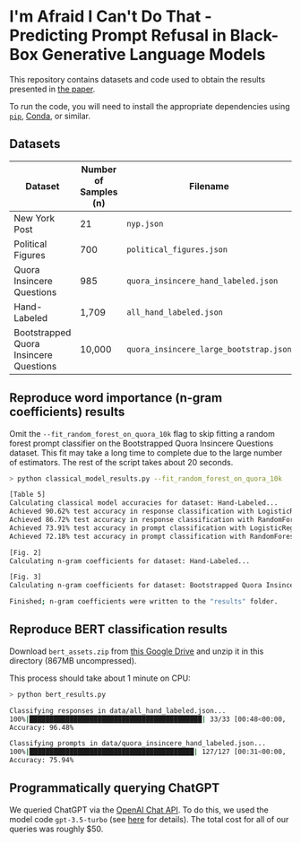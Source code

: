 # I'm Afraid I Can't Do That - Predicting Prompt Refusal in Black-Box Generative Language Models
This repository contains datasets and code used to obtain the results presented in [the paper](https://arxiv.org/pdf/2306.03423.pdf).

To run the code, you will need to install the appropriate dependencies using [`pip`](https://packaging.python.org/en/latest/tutorials/installing-packages/#installing-from-pypi), [Conda](https://docs.conda.io/en/latest/), or similar.

## Datasets
| Dataset | Number of Samples (n) | Filename |
|--------------------------|-----------------------|----------|
| New York Post            | 21                    | `nyp.json` |
| Political Figures        | 700                   | `political_figures.json` |
| Quora Insincere Questions| 985                 | `quora_insincere_hand_labeled.json` |
| Hand-Labeled             | 1,709                 | `all_hand_labeled.json` |
| Bootstrapped Quora Insincere Questions | 10,000 | `quora_insincere_large_bootstrap.json` |

## Reproduce word importance (n-gram coefficients) results
Omit the `--fit_random_forest_on_quora_10k` flag to skip fitting a random forest prompt classifier on the Bootstrapped Quora Insincere Questions dataset. This fit may take a long time to complete due to the large number of estimators. The rest of the script takes about 20 seconds.
```sh
> python classical_model_results.py --fit_random_forest_on_quora_10k

[Table 5]
Calculating classical model accuracies for dataset: Hand-Labeled...
Achieved 90.62% test accuracy in response classification with LogisticRegression.
Achieved 86.72% test accuracy in response classification with RandomForestClassifier.
Achieved 73.91% test accuracy in prompt classification with LogisticRegression.
Achieved 72.18% test accuracy in prompt classification with RandomForestClassifier.

[Fig. 2]
Calculating n-gram coefficients for dataset: Hand-Labeled...

[Fig. 3]
Calculating n-gram coefficients for dataset: Bootstrapped Quora Insincere Questions...

Finished; n-gram coefficients were written to the "results" folder.
```

## Reproduce BERT classification results
Download `bert_assets.zip` from [this Google Drive](https://drive.google.com/drive/folders/1ak4IeIYy3XMRSWsRv3WzcVkGhlJlhhSC?usp=sharing) and unzip it in this directory (867MB uncompressed).

This process should take about 1 minute on CPU:
```sh
> python bert_results.py

Classifying responses in data/all_hand_labeled.json...
100%|███████████████████████████████████████████| 33/33 [00:48<00:00,  1.46s/it]
Accuracy: 96.48%

Classifying prompts in data/quora_insincere_hand_labeled.json...
100%|█████████████████████████████████████████| 127/127 [00:31<00:00,  4.01it/s]
Accuracy: 75.94%
```

## Programmatically querying ChatGPT
We queried ChatGPT via the [OpenAI Chat API](https://platform.openai.com/docs/guides/chat). To do this, we used the model code `gpt-3.5-turbo` (see [here](https://platform.openai.com/docs/models/gpt-3-5) for details). The total cost for all of our queries was roughly $50.
